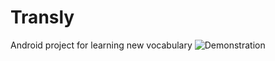 # Transly
Android project for learning new vocabulary
<img src="https://github.com/SvetoforColumb/Transly/raw/master/int.gif" alt="Demonstration" style="max-width:400px;">

